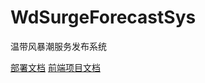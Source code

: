# WdSurgeForecastSys
温带风暴潮服务发布系统

[部署文档](./DEPLOY.md)
[前端项目文档](https://github.com/evaseemefly/GlobalSurgeCli/blob/main/%E4%B8%BB%E8%A6%81%E5%8A%9F%E8%83%BD%E4%BB%8B%E7%BB%8D.md)